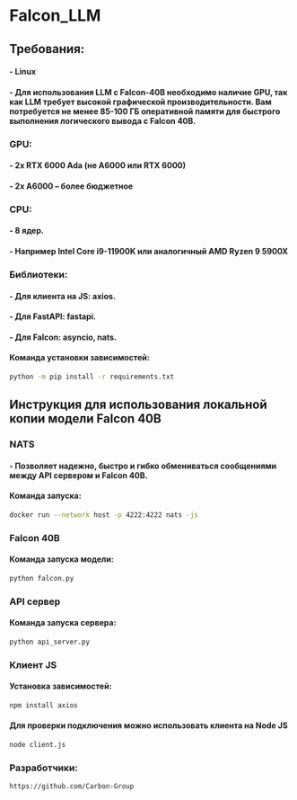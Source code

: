# **Falcon_LLM**

## **Требования**: 
#### - Linux 
#### - Для использования LLM с Falcon-40B необходимо наличие GPU, так как LLM требует высокой графической производительности. Вам потребуется не менее 85-100 ГБ оперативной памяти для быстрого выполнения логического вывода с Falcon 40B.
### GPU:
#### - 2x RTX 6000 Ada (не A6000 или RTX 6000)
#### - 2x A6000 – более бюджетное
### CPU:
#### - 8 ядер.
#### - Например Intel Core i9-11900K или аналогичный AMD Ryzen 9 5900X

### Библиотеки:
#### - Для клиента на JS: axios.
#### - Для FastAPI: fastapi.
#### - Для Falcon: asyncio, nats.
#### Команда установки зависимостей:
```bash
python -m pip install -r requirements.txt
```
## **Инструкция для использования локальной копии модели Falcon 40B**
### NATS
#### - Позволяет надежно, быстро и гибко обмениваться сообщениями между API сервером и Falcon 40B.
#### Команда запуска:
```bash
docker run --network host -p 4222:4222 nats -js
```


### Falcon 40B
#### Команда запуска модели:
```bash
python falcon.py
```


### API сервер
#### Команда запуска сервера:
```bash
python api_server.py
```


### Клиент JS
#### Установка зависимостей:
```bash
npm install axios
```
#### Для проверки подключения можно использовать клиента на Node JS
```bash
node client.js
```

### Разработчики: 
```bash
https://github.com/Carbon-Group
```
